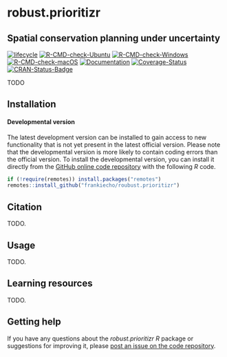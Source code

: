 
<!--- README.md is generated from README.Rmd. Please edit that file -->

# robust.prioritizr

## Spatial conservation planning under uncertainty

<!-- badges: start -->

[![lifecycle](https://img.shields.io/badge/Lifecycle-experimental-orange.svg)](https://lifecycle.r-lib.org/articles/stages.html)
[![R-CMD-check-Ubuntu](https://img.shields.io/github/actions/workflow/status/frankiecho/roubust.prioritizr/R-CMD-check-ubuntu.yaml?branch=main&label=Ubuntu)](https://github.com/frankiecho/roubust.prioritizr/actions)
[![R-CMD-check-Windows](https://img.shields.io/github/actions/workflow/status/frankiecho/roubust.prioritizr/R-CMD-check-windows.yaml?branch=main&label=Windows)](https://github.com/frankiecho/roubust.prioritizr/actions)
[![R-CMD-check-macOS](https://img.shields.io/github/actions/workflow/status/frankiecho/roubust.prioritizr/R-CMD-check-macos.yaml?branch=main&label=macOS)](https://github.com/frankiecho/roubust.prioritizr/actions)
[![Documentation](https://img.shields.io/github/actions/workflow/status/frankiecho/roubust.prioritizr/documentation.yaml?branch=main&label=Documentation)](https://github.com/frankiecho/roubust.prioritizr/actions)
[![Coverage-Status](https://img.shields.io/codecov/c/github/frankiecho/roubust.prioritizr?label=Coverage)](https://app.codecov.io/gh/frankiecho/roubust.prioritizr/branch/main)
[![CRAN-Status-Badge](https://www.r-pkg.org/badges/version/robust.prioritizr)](https://CRAN.R-project.org/package=robust.prioritizr)

<!-- badges: end -->

TODO

## Installation

#### Developmental version

The latest development version can be installed to gain access to new
functionality that is not yet present in the latest official version.
Please note that the developmental version is more likely to contain
coding errors than the official version. To install the developmental
version, you can install it directly from the [GitHub online code
repository](https://github.com/frankiecho/roubust.prioritizr) with the
following *R* code.

``` r
if (!require(remotes)) install.packages("remotes")
remotes::install_github("frankiecho/roubust.prioritizr")
```

## Citation

TODO.

## Usage

TODO.

## Learning resources

TODO.

## Getting help

If you have any questions about the *robust.prioritizr R* package or
suggestions for improving it, please [post an issue on the code
repository](https://github.com/frankiecho/roubust.prioritizr/issues/new).
